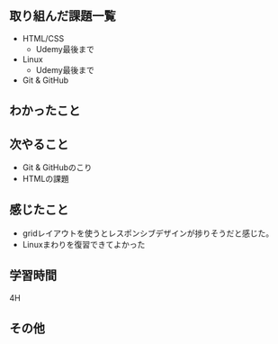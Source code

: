 ## 取り組んだ課題一覧
- HTML/CSS
  - Udemy最後まで
- Linux
  - Udemy最後まで
- Git & GitHub
## わかったこと
## 次やること
- Git & GitHubのこり
- HTMLの課題
## 感じたこと
- gridレイアウトを使うとレスポンシブデザインが捗りそうだと感じた。
- Linuxまわりを復習できてよかった
## 学習時間
4H
## その他
